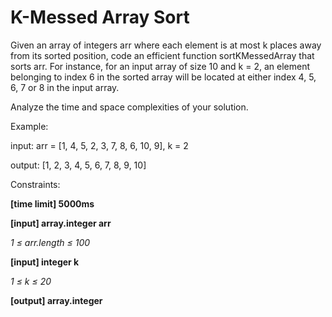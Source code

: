 # **K-Messed Array Sort** #

Given an array of integers arr where each element is at most k places away from its sorted position, code an efficient function sortKMessedArray that sorts arr. For instance, for an input array of size 10 and k = 2, an element belonging to index 6 in the sorted array will be located at either index 4, 5, 6, 7 or 8 in the input array.

Analyze the time and space complexities of your solution.

Example:

input:  arr = [1, 4, 5, 2, 3, 7, 8, 6, 10, 9], k = 2

output: [1, 2, 3, 4, 5, 6, 7, 8, 9, 10]


Constraints:

**[time limit] 5000ms**

**[input] array.integer arr**

  *1 ≤ arr.length ≤ 100*

**[input] integer k**

  *1 ≤ k ≤ 20*
  
**[output] array.integer** 
